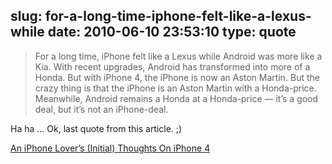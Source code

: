 slug: for-a-long-time-iphone-felt-like-a-lexus-while
date: 2010-06-10 23:53:10
type: quote
---

> For a long time, iPhone felt like a Lexus while Android was more like a Kia. With recent upgrades, Android has transformed into more of a Honda. But with iPhone 4, the iPhone is now an Aston Martin. But the crazy thing is that the iPhone is an Aston Martin with a Honda-price. Meanwhile, Android remains a Honda at a Honda-price — it’s a good deal, but it’s not an iPhone-deal.

Ha ha … Ok, last quote from this article. ;)

 [An iPhone Lover’s (Initial) Thoughts On iPhone 4](http://techcrunch.com/2010/06/08/initial-iphone-4-review/)

